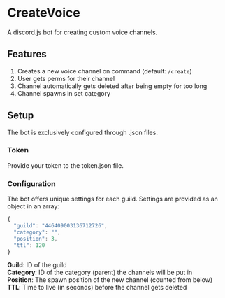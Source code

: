 # CreateVoice
A discord.js bot for creating custom voice channels.
## Features
1. Creates a new voice channel on command (default: `/create`)
1. User gets perms for their channel
1. Channel automatically gets deleted after being empty for too long
1. Channel spawns in set category
## Setup
The bot is exclusively configured through .json files.
### Token
Provide your token to the token.json file.
### Configuration
The bot offers unique settings for each guild. Settings are provided as an object in an array:
```javascript
{
  "guild": "446409003136712726",
  "category": "",
  "position": 3,
  "ttl": 120
}
```
**Guild**: ID of the guild  
**Category**: ID of the category (parent) the channels will be put in  
**Position**: The spawn position of the new channel (counted from below)  
**TTL**: Time to live (in seconds) before the channel gets deleted
